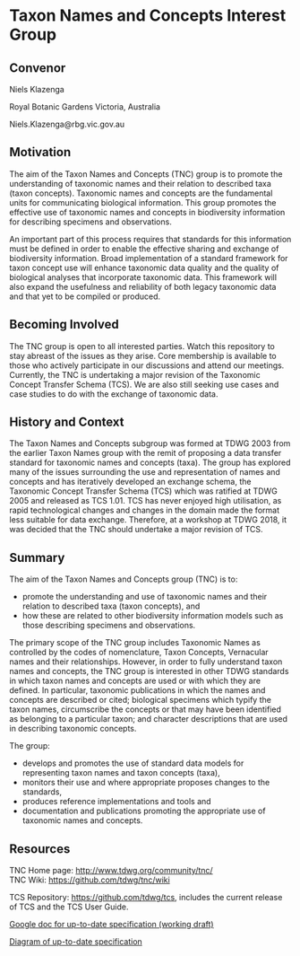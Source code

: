 # Taxon Names and Concepts Interest Group

## Convenor

Niels Klazenga

Royal Botanic Gardens Victoria, Australia

Niels.Klazenga&commat;rbg.vic.gov.au

## Motivation

The aim of the Taxon Names and Concepts (TNC) group is to promote the understanding of taxonomic names and their relation to described taxa (taxon concepts). Taxonomic names and concepts are the fundamental units for communicating biological information. This group promotes the effective use of taxonomic names and concepts in biodiversity information for describing specimens and observations.

An important part of this process requires that standards for this information must be defined in order to enable the effective sharing and exchange of biodiversity information. Broad implementation of a standard framework for taxon concept use will enhance taxonomic data quality and the quality of biological analyses that incorporate taxonomic data. This framework will also expand the usefulness and reliability of both legacy taxonomic data and that yet to be compiled or produced.

## Becoming Involved

The TNC group is open to all interested parties. Watch this repository to stay abreast of the issues as they arise. Core membership is available to those who actively participate in our discussions and attend our meetings. Currently, the TNC is undertaking a major revision of the Taxonomic Concept Transfer Schema (TCS). We are also still seeking use cases and case studies to do with the exchange of taxonomic data.

## History and Context

The Taxon Names and Concepts subgroup was formed at TDWG 2003 from the earlier Taxon Names group with the remit of proposing a data transfer standard for taxonomic names and concepts (taxa). The group has explored many of the issues surrounding the use and representation of names and concepts and has iteratively developed an exchange schema, the Taxonomic Concept Transfer Schema (TCS) which was ratified at TDWG 2005 and released as TCS 1.01. TCS has never enjoyed high utilisation, as rapid technological changes and changes in the domain made the format less suitable for data exchange. Therefore, at a workshop at TDWG 2018, it was decided that the TNC should undertake a major revision of TCS.

## Summary

The aim of the Taxon Names and Concepts group (TNC) is to:  

- promote the understanding and use of taxonomic names and their relation to described taxa (taxon concepts), and  
- how these are related to other biodiversity information models such as those describing specimens and observations.  

The primary scope of the TNC group includes Taxonomic Names as controlled by the codes of nomenclature, Taxon Concepts, Vernacular names and their relationships. However, in order to fully understand taxon names and concepts, the TNC group is interested in other TDWG standards in which taxon names and concepts are used or with which they are defined. In particular, taxonomic publications in which the names and concepts are described or cited; biological specimens which typify the taxon names, circumscribe the concepts or that may have been identified as belonging to a particular taxon; and character descriptions that are used in describing taxonomic concepts.

The group:  

- develops and promotes the use of standard data models for representing taxon names and taxon concepts (taxa),
- monitors their use and where appropriate proposes changes to the standards,
- produces reference implementations and tools and
- documentation and publications promoting the appropriate use of taxonomic names and concepts.

## Resources

TNC Home page: http://www.tdwg.org/community/tnc/  
TNC Wiki: https://github.com/tdwg/tnc/wiki  
<!-- TNC Document Repository: http://www.tdwg.org/activities/tnc/tnc-document-repository/ containing presentations introducing readers to taxonomy and the problems associated with improper use of taxonomic names. -->
TCS Repository: https://github.com/tdwg/tcs, includes the current release of TCS and the TCS User Guide.  

[Google doc for up-to-date specification (working draft)](https://docs.google.com/document/d/1bcfjhh0ztmXKz7P9G0ni7vYZc3MtH4LLxlCZjswF2k4)

[Diagram of up-to-date specification](https://drive.google.com/open?id=12EgNnoz83yNf-tk8mNmN_gmKPGo83gO5)
